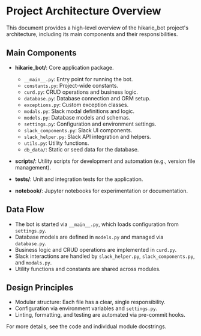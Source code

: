 # Project Architecture Overview

This document provides a high-level overview of the hikarie_bot project's architecture, including its main components and their responsibilities.

## Main Components

- **hikarie_bot/**: Core application package.
  - `__main__.py`: Entry point for running the bot.
  - `constants.py`: Project-wide constants.
  - `curd.py`: CRUD operations and business logic.
  - `database.py`: Database connection and ORM setup.
  - `exceptions.py`: Custom exception classes.
  - `modals.py`: Slack modal definitions and logic.
  - `models.py`: Database models and schemas.
  - `settings.py`: Configuration and environment settings.
  - `slack_components.py`: Slack UI components.
  - `slack_helper.py`: Slack API integration and helpers.
  - `utils.py`: Utility functions.
  - `db_data/`: Static or seed data for the database.

- **scripts/**: Utility scripts for development and automation (e.g., version file management).

- **tests/**: Unit and integration tests for the application.

- **notebook/**: Jupyter notebooks for experimentation or documentation.

## Data Flow

- The bot is started via `__main__.py`, which loads configuration from `settings.py`.
- Database models are defined in `models.py` and managed via `database.py`.
- Business logic and CRUD operations are implemented in `curd.py`.
- Slack interactions are handled by `slack_helper.py`, `slack_components.py`, and `modals.py`.
- Utility functions and constants are shared across modules.

## Design Principles

- Modular structure: Each file has a clear, single responsibility.
- Configuration via environment variables and `settings.py`.
- Linting, formatting, and testing are automated via pre-commit hooks.

For more details, see the code and individual module docstrings.
